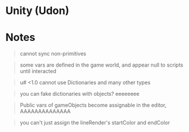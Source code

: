# Unity (Udon)

# Notes

> cannot sync non-primitives

> some vars are defined in the game world, and appear null to scripts until interacted

> u# <1.0 cannot use Dictionaries and many other types

> you can fake dictionaries with objects? eeeeeeee

> Public vars of gameObjects become assignable in the editor, AAAAAAAAAAAAAA

> you can't just assign the lineRender's startColor and endColor
